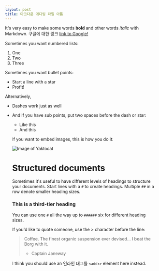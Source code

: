 ```yaml
---
layout: post
title: 마크다운 에디팅 파일 아톰
---
```

It's very easy to make some words **bold** and other words *italic* with Markdown. 구글에 대한 링크 [link to Google!](http://google.com)

Sometimes you want numbered lists:

1. One
2. Two
3. Three

Sometimes you want bullet points:

* Start a line with a star
* Profit!

Alternatively,

- Dashes work just as well
- And if you have sub points, put two spaces before the dash or star:
  - Like this
  - And this

  If you want to embed images, this is how you do it:

  ![Image of Yaktocat](https://octodex.github.com/images/yaktocat.png)  

  # Structured documents

  Sometimes it's useful to have different levels of headings to structure your documents. Start lines with a `#` to create headings. Multiple `##` in a row denote smaller heading sizes.

  ### This is a third-tier heading

  You can use one `#` all the way up to `######` six for different heading sizes.

  If you'd like to quote someone, use the > character before the line:

  > Coffee. The finest organic suspension ever devised... I beat the Borg with it.
  > - Captain Janeway

  I think you should use an 인라인 태그를
  `<addr>` element here instead.
